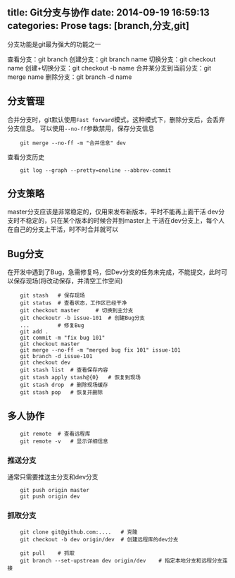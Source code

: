 title: Git分支与协作
date: 2014-09-19 16:59:13
categories: Prose
tags: [branch,分支,git]
---
分支功能是git最为强大的功能之一
<!--more-->
查看分支：git branch
创建分支：git branch name
切换分支：git checkout name
创建+切换分支：git checkout -b name
合并某分支到当前分支：git merge name
删除分支：git branch -d name

## 分支管理
合并分支时，git默认使用`Fast forward`模式，这种模式下，删除分支后，会丢弃分支信息。
可以使用`--no-ff`参数禁用，保存分支信息
```shell	
	git merge --no-ff -m "合并信息" dev
```
查看分支历史
```shell
	git log --graph --pretty=oneline --abbrev-commit
```
## 分支策略
master分支应该是非常稳定的，仅用来发布新版本，平时不能再上面干活
dev分支时不稳定的，只在某个版本的时候合并到master上
干活在dev分支上，每个人在自己的分支上干活，时不时合并就可以

## Bug分支
在开发中遇到了Bug，急需修复吗，但Dev分支的任务未完成，不能提交，此时可以保存现场(将改动保存，并清空工作空间)
```shell	
	git stash	# 保存现场
	git status	# 查看状态，工作区已经干净
	git checkout master 	# 切换到主分支
	git checkoutr -b issue-101	# 创建Bug分支
	...			# 修复Bug
	git add .
	git commit -m "fix bug 101"
	git checkout master
	git merge --no-ff -m "merged bug fix 101" issue-101
	git branch -d issue-101
	git checkout dev
	git stash list	# 查看保存内容
	git stash apply stash@{0}	# 恢复到现场
	git stash drop 	# 删除现场缓存
	git stash pop	# 恢复并删除
```
## 多人协作
```shell
	git remote 	# 查看远程库
	git remote -v 	# 显示详细信息
```
### 推送分支
通常只需要推送主分支和dev分支
```shell	
	git push origin master
	git push origin dev
```
### 抓取分支
```shell	
	git clone git@github.com:.... 	# 克隆
	git checkout -b dev origin/dev 	# 创建远程库的dev分支

	git pull 	# 抓取
	git branch --set-upstream dev origin/dev 	# 指定本地分支和远程分支连接
```